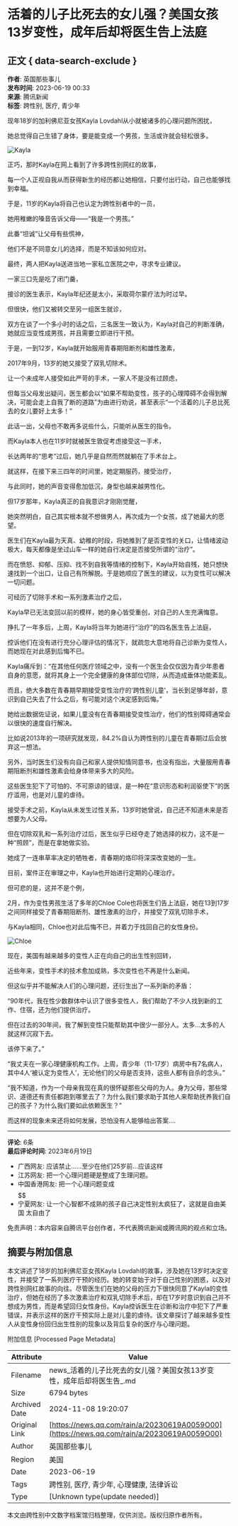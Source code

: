 # 活着的儿子比死去的女儿强？美国女孩13岁变性，成年后却将医生告上法庭

## 正文 { data-search-exclude }


**作者**: 英国那些事儿  
**发布时间**: 2023-06-19 00:33  
**来源**: 腾讯新闻  
**标签**: 跨性别, 医疗, 青少年

现年18岁的加利佛尼亚女孩Kayla Lovdahl从小就被诸多的心理问题所困扰，

她总觉得自己生错了身体，要是能变成一个男孩，生活或许就会轻松很多。

![Kayla](https://inews.gtimg.com/newsapp_bt/0/1012205723968_6694/0)

正巧，那时Kayla在网上看到了许多跨性别网红的故事，

每一个人正视自我从而获得新生的经历都让她相信，只要付出行动，自己也能够找到幸福。

于是，11岁的Kayla将自己也认定为跨性别者中的一员，

她用稚嫩的嗓音告诉父母——“我是一个男孩。”

此番“坦诚”让父母有些慌神，

他们不是不同意女儿的选择，而是不知该如何应对。

最终，两人把Kayla送进当地一家私立医院之中，寻求专业建议。

一家三口先是吃了闭门羹，

接诊的医生表示，Kayla年纪还是太小，采取荷尔蒙疗法为时过早。

但很快，他们又被转交至另一组医生就诊，

双方在谈了一个多小时的话之后，三名医生一致认为，Kayla对自己的判断准确，她就应当变性成男孩，并且需要立即进行干预。

于是，一到12岁，Kayla就开始服用青春期阻断剂和雄性激素，

2017年9月，13岁的她又接受了双乳切除术。

让一个未成年人接受如此严苛的手术，一家人不是没有过顾虑，

但每当父母发出疑问，医生都会以“如果不帮助变性，孩子的心理障碍不会得到解决，可能会走上自我了断的道路”为由进行劝说，甚至表示“一个活着的儿子总比死去的女儿要好上太多！”

此话一出，父母也不敢再多说些什么，只能听从医生的指令。

而Kayla本人也在11岁时就被医生敦促考虑接受这一手术，

长达两年的“思考”过后，她几乎是自然而然就躺在了手术台上。

就这样，在接下来三四年的时间里，她定期服药，接受治疗，

与此同时，她的声音变得愈加低沉，身型也越来越男性化。

但17岁那年，Kayla真正的自我意识才刚刚觉醒，

她突然明白，自己其实根本就不想做男人，再次成为一个女孩，成了她最大的愿望。

医生们在Kayla最为天真、幼稚的时段，将她推到了是否变性的关口，让情绪波动极大，每天都像是坐过山车一样的她自行决定是否接受所谓的“治疗”。

而在愤怒、抑郁、压抑、找不到自我等情绪的控制下，Kayla开始自残，她只想快速找到一个出口，让自己有所解脱。于是她顺应了医生的建议，以为变性可以解决一切问题。

可经历了切除手术和一系列激素治疗之后，

Kayla早已无法变回以前的模样，她的身心皆受重创，对自己的人生充满悔意。

挣扎了一年多后，上周，Kayla将当年为她进行“治疗”的四名医生告上法庭，

控诉他们在没有进行充分心理评估的情况下，就疏忽大意地将自己诊断为变性人，而她现在对此感到后悔不已。

Kayla痛斥到：“在其他任何医疗领域之中，没有一个医生会仅仅因为青少年患者自身的意愿，就将其身上一个完全健康的身体部位切除，从而造成垂体功能紊乱。

而且，绝大多数在青春期早期接受变性治疗的‘跨性别儿童’，当长到足够年龄，意识到自己失去了什么之后，有可能对这个决定感到后悔。”

她给出数据佐证说，如果儿童没有在青春期接受变性治疗，他们的性别障碍通常会以很快的速度自行解决。

比如说2013年的一项研究就发现，84.2%自认为跨性别的儿童在青春期过后会放弃这一想法。

另外，当时医生们没有向自己和家人提供知情同意书，也没有指出，大量服用青春期阻断剂和雄性激素会给身体带来多大的风险。

这些医生犯下了可怕的、不可原谅的错误，是一种在“意识形态和利润驱使下”的医疗滥用，也是对儿童的虐待。

接受手术之前，Kayla从未发生过性关系，13岁时她曾说，自己还不知道未来是否想要为人父母。

但在切除双乳和一系列治疗过后，医生似乎已经夺走了她选择的权力，这不是一种“照顾”，而是在拿她做实验。

她成了一连串草率决定的牺牲者，青春期的烙印将深深改变她的一生。

目前，案件正在审理之中，Kayla也开始进行定期的心理治疗。

但可悲的是，这并不是个例，

2月，作为变性男孩生活了多年的Chloe Cole也将医生们告上法庭，她在13到17岁之间同样接受了青春期阻断剂、雄性激素的治疗，并接受了双乳切除手术，

与Kayla相同，Chloe也对此后悔不已，并着力于找回自己的女性身份。

![Chloe](https://inews.gtimg.com/newsapp_bt/0/1012205723968_6694/0)

现在，美国有越来越多的变性人正在向自己的出生性别回转，

近些年来，变性手术的技术愈加成熟，多次变性也不再是什么新闻。

但这似乎并不能解决人们的心理问题，还衍生出了一系列新的矛盾：

“90年代，我在性少数群体中认识了很多变性人，我们帮助了不少人找到新的工作、住宿，还为他们提供治疗。

但在过去的30年间，我了解到变性只能帮助其中很少一部分人。太多...太多的人就这样沉寂下去。

该停下来了。”

“我丈夫在一家心理健康机构工作。上周，青少年（11-17岁）病房中有7名病人，其中4人‘被认定为变性人’，无论他们的父母是否支持，这些人都有自杀的念头。”

“我不知道，作为一个母亲我现在真的很怀疑那些父母的为人。身为父母，那些常识、道德还有责任都跑到哪里去了？为什么我们要求助于其他人来帮助抚养我们自己的孩子？为什么我们要如此依赖医生？”

而这样的现象未来还将如何发展，恐怕没有人能够给出答案....

---

**评论**: 6条  
**最后评论时间**: 2023年6月19日  

- 广西网友: 应该禁止……至少在他们25岁前…应该这样
- 江苏网友: 把一个心理问题硬是整成了生理问题。
- 中国香港网友: 把一个心理问题变成 $$$$$$ 
- 宁夏网友: 让一个心智都不成熟的孩子自己决定性别太疯狂了，这就是自由美国 太自由了 

免责声明：本内容来自腾讯平台创作者，不代表腾讯新闻或腾讯网的观点和立场。

## 摘要与附加信息

<!-- tcd_abstract -->
本文讲述了18岁的加利佛尼亚女孩Kayla Lovdahl的故事，涉及她在13岁时决定变性，并接受了一系列医疗干预的经历。她的转变始于对于自己性别的困惑，以及对跨性别网红故事的向往。尽管医生们在她的父母的压力下很快同意了Kayla的变性治疗，但她在经历了多次激素治疗和双乳切除手术后，却在17岁时意识到自己并不想成为男性，而是希望回归女性身份。Kayla控诉医生在诊断和治疗中犯下了严重错误，并表示这样的医疗干预实际上是对儿童的虐待。该文章探讨了越来越多变性人从变性身份回归出生性别的现象以及背后复杂的医疗与心理问题。
<!-- tcd_abstract_end -->

附加信息 [Processed Page Metadata]

| Attribute       | Value                                  |
|-----------------|----------------------------------------|
| Filename        | news_活着的儿子比死去的女儿强？美国女孩13岁变性，成年后却将医生告_.md                             |
| Size            | 6794 bytes                           |
| Archived Date   | 2024-11-08 19:20:07                             |
| Original Link   | [https://news.qq.com/rain/a/20230619A0059O00](https://news.qq.com/rain/a/20230619A0059O00)                       |
| Author          | 英国那些事儿                               |
| Region          | 美国                               |
| Date            | 2023-06-19                                 |
| Tags            | 跨性别, 医疗, 青少年, 心理健康, 法律诉讼                                 |
| Type            | [Unknown type(update needed)]                                 |
<!-- tcd_table_end -->

本文由跨性别中文数字档案馆归档整理，仅供浏览。版权归原作者所有。
